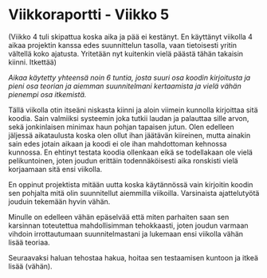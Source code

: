# Viikkoraportti - Viikko 5

(Viikko 4 tuli skipattua koska aika ja pää ei kestänyt. En käyttänyt viikolla 4 aikaa projektin kanssa edes suunnittelun tasolla, vaan tietoisesti yritin vältellä koko ajatusta. Yritetään nyt kuitenkin vielä päästä tähän takaisin kiinni. Itkettää)

*Aikaa käytetty yhteensä noin 6 tuntia, josta suuri osa koodin kirjoitusta ja pieni osa teorian ja aiemman suunnitelmani kertaamista ja vielä vähän pienempi osa itkemistä.*

Tällä viikolla otin itseäni niskasta kiinni ja aloin viimein kunnolla kirjoittaa sitä koodia. Sain valmiiksi systeemin joka tutkii laudan ja palauttaa sille arvon, sekä jonkinlaisen minimax haun pohjan tapaisen jutun. Olen edelleen jäljessä aikataulusta koska olen ollut ihan jäätävän kiireinen, mutta ainakin sain edes jotain aikaan ja koodi ei ole ihan mahdottoman kehnossa kunnossa. En ehtinyt testata koodia ollenkaan eikä se todellakaan ole vielä pelikuntoinen, joten joudun erittäin todennäköisesti aika ronskisti vielä korjaamaan sitä ensi viikolla.

En oppinut projektista mitään uutta koska käytännössä vain kirjoitin koodin sen pohjalta mitä olin suunnitellut aiemmilla viikoilla. Varsinaista ajattelutyötä jouduin tekemään hyvin vähän.

Minulle on edelleen vähän epäselvää että miten parhaiten saan sen karsinnan toteutettua mahdollisimman tehokkaasti, joten joudun varmaan vihdoin irrottautumaan suunnitelmastani ja lukemaan ensi viikolla vähän lisää teoriaa. 

Seuraavaksi haluan tehostaa hakua, hoitaa sen testaamisen kuntoon ja itkeä lisää (vähän).